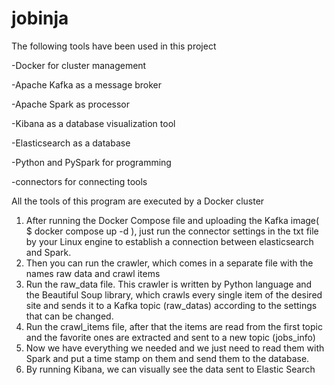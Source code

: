 # jobinja
The following tools have been used in this project

-Docker for cluster management

-Apache Kafka as a message broker

-Apache Spark as processor

-Kibana as a database visualization tool

-Elasticsearch as a database

-Python and PySpark for programming

-connectors for connecting tools


All the tools of this program are executed by a Docker cluster

1. After running the Docker Compose file and uploading the Kafka image( $ docker compose up -d ), just run the connector settings in the txt file by your Linux engine to establish a connection between elasticsearch and Spark.
2. Then you can run the crawler, which comes in a separate file with the names raw data and crawl items
3. Run the raw_data file. This crawler is written by Python language and the Beautiful Soup library, which crawls every single item of the desired site and sends it to a Kafka topic (raw_datas) according to the settings that can be changed.
4. Run the crawl_items file, after that the items are read from the first topic and the favorite ones are extracted and sent to a new topic (jobs_info)
5. Now we have everything we needed and we just need to read them with Spark and put a time stamp on them and send them to the database.
6. By running Kibana, we can visually see the data sent to Elastic Search

